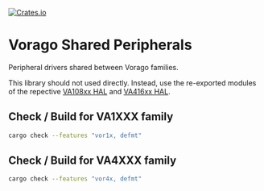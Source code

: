 [![Crates.io](https://img.shields.io/crates/v/vorago-shared-periphs)](https://crates.io/crates/vorago-shared-periphs)

Vorago Shared Peripherals
========

Peripheral drivers shared between Vorago families.

This library should not used directly. Instead, use the re-exported modules of the repective
[VA108xx HAL](https://egit.irs.uni-stuttgart.de/rust/va108xx-rs/src/branch/main/va108xx-hal) and
[VA416xx HAL](https://egit.irs.uni-stuttgart.de/rust/va416xx-rs).

## Check / Build for VA1XXX family

```sh
cargo check --features "vor1x, defmt"
```

## Check / Build for VA4XXX family

```sh
cargo check --features "vor4x, defmt"
```
